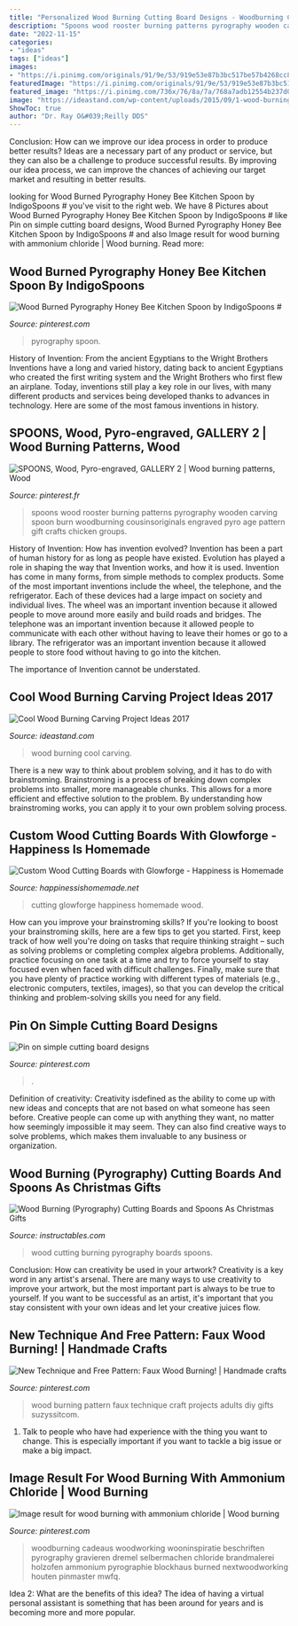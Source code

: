 ```yaml
---
title: "Personalized Wood Burning Cutting Board Designs - Woodburning Cadeaus Woodworking Wooninspiratie Beschriften Pyrography Gravieren Dremel Selbermachen Chloride Brandmalerei Holzofen Ammonium Pyrographie Blockhaus Burned Nextwoodworking Houten Pinmaster Mwfq"
description: "Spoons wood rooster burning patterns pyrography wooden carving spoon burn woodburning cousinsoriginals engraved pyro age pattern gift crafts chicken groups"
date: "2022-11-15"
categories:
- "ideas"
tags: ["ideas"]
images:
- "https://i.pinimg.com/originals/91/9e/53/919e53e87b3bc517be57b4268cc801c4.jpg"
featuredImage: "https://i.pinimg.com/originals/91/9e/53/919e53e87b3bc517be57b4268cc801c4.jpg"
featured_image: "https://i.pinimg.com/736x/76/8a/7a/768a7adb12554b237d0d1ebfcf31bd1f--woodburning-patterns-wooden-spoons.jpg"
image: "https://ideastand.com/wp-content/uploads/2015/09/1-wood-burning.jpg"
ShowToc: true
author: "Dr. Ray O&#039;Reilly DDS"
---
```



Conclusion: How can we improve our idea process in order to produce better results?
Ideas are a necessary part of any product or service, but they can also be a challenge to produce successful results. By improving our idea process, we can improve the chances of achieving our target market and resulting in better results.

	

		
looking for Wood Burned Pyrography Honey Bee Kitchen Spoon by IndigoSpoons # you've visit to the right web. We have 8 Pictures about Wood Burned Pyrography Honey Bee Kitchen Spoon by IndigoSpoons # like Pin on simple cutting board designs, Wood Burned Pyrography Honey Bee Kitchen Spoon by IndigoSpoons # and also Image result for wood burning with ammonium chloride | Wood burning. Read more:
		
    
## Wood Burned Pyrography Honey Bee Kitchen Spoon By IndigoSpoons #

<img loading=lazy src="https://i.pinimg.com/736x/b8/66/1a/b8661a665abc6f6eb65c2ed4fd3f0450.jpg" onerror="this.onerror=null;this.src='https://tse4.mm.bing.net/th?id=OIP.2DYiOEnStdabO3IhSFSw6AHaKj&amp;pid=15.1';" alt="Wood Burned Pyrography Honey Bee Kitchen Spoon by IndigoSpoons #">

_Source: pinterest.com_

>pyrography spoon. 

	

History of Invention: From the ancient Egyptians to the Wright Brothers
Inventions have a long and varied history, dating back to ancient Egyptians who created the first writing system and the Wright Brothers who first flew an airplane. Today, inventions still play a key role in our lives, with many different products and services being developed thanks to advances in technology. Here are some of the most famous inventions in history.

    
## SPOONS, Wood, Pyro-engraved, GALLERY 2 | Wood Burning Patterns, Wood

<img loading=lazy src="https://i.pinimg.com/736x/76/8a/7a/768a7adb12554b237d0d1ebfcf31bd1f--woodburning-patterns-wooden-spoons.jpg" onerror="this.onerror=null;this.src='https://tse2.mm.bing.net/th?id=OIP.emhxSqoofvWXYYtAjTIIMQHaRB&amp;pid=15.1';" alt="SPOONS, Wood, Pyro-engraved, GALLERY 2 | Wood burning patterns, Wood">

_Source: pinterest.fr_

>spoons wood rooster burning patterns pyrography wooden carving spoon burn woodburning cousinsoriginals engraved pyro age pattern gift crafts chicken groups. 

	

History of Invention: How has invention evolved?
Invention has been a part of human history for as long as people have existed. Evolution has played a role in shaping the way that Invention works, and how it is used. Invention has come in many forms, from simple methods to complex products. 
Some of the most important inventions include the wheel, the telephone, and the refrigerator. Each of these devices had a large impact on society and individual lives. The wheel was an important invention because it allowed people to move around more easily and build roads and bridges. The telephone was an important invention because it allowed people to communicate with each other without having to leave their homes or go to a library. The refrigerator was an important invention because it allowed people to store food without having to go into the kitchen. 

The importance of Invention cannot be understated.

    
## Cool Wood Burning Carving Project Ideas 2017

<img loading=lazy src="https://ideastand.com/wp-content/uploads/2015/09/1-wood-burning.jpg" onerror="this.onerror=null;this.src='https://tse1.mm.bing.net/th?id=OIP.KhvD_LTWtU0sQaQ-v_yo8gHaJ4&amp;pid=15.1';" alt="Cool Wood Burning Carving Project Ideas 2017">

_Source: ideastand.com_

>wood burning cool carving. 

	

There is a new way to think about problem solving, and it has to do with brainstroming. Brainstroming is a process of breaking down complex problems into smaller, more manageable chunks. This allows for a more efficient and effective solution to the problem. By understanding how brainstroming works, you can apply it to your own problem solving process.

    
## Custom Wood Cutting Boards With Glowforge - Happiness Is Homemade

<img loading=lazy src="https://www.happinessishomemade.net/wp-content/uploads/2020/10/How-to-Engrave-a-Cutting-Board-with-Glowforge-750x1376.jpg" onerror="this.onerror=null;this.src='https://tse2.mm.bing.net/th?id=OIP.vRF6RBcRCc6cWefsiqOaZAHaNl&amp;pid=15.1';" alt="Custom Wood Cutting Boards with Glowforge - Happiness is Homemade">

_Source: happinessishomemade.net_

>cutting glowforge happiness homemade wood. 

	

How can you improve your brainstroming skills?
If you're looking to boost your brainstroming skills, here are a few tips to get you started. First, keep track of how well you're doing on tasks that require thinking straight – such as solving problems or completing complex algebra problems. Additionally, practice focusing on one task at a time and try to force yourself to stay focused even when faced with difficult challenges. Finally, make sure that you have plenty of practice working with different types of materials (e.g., electronic computers, textiles, images), so that you can develop the critical thinking and problem-solving skills you need for any field.

    
## Pin On Simple Cutting Board Designs

<img loading=lazy src="https://i.pinimg.com/originals/91/9e/53/919e53e87b3bc517be57b4268cc801c4.jpg" onerror="this.onerror=null;this.src='https://tse3.mm.bing.net/th?id=OIP.KQiRxSBv0bGMqlhu90zuuwHaE8&amp;pid=15.1';" alt="Pin on simple cutting board designs">

_Source: pinterest.com_

>. 

	

Definition of creativity:
Creativity isdefined as the ability to come up with new ideas and concepts that are not based on what someone has seen before. Creative people can come up with anything they want, no matter how seemingly impossible it may seem. They can also find creative ways to solve problems, which makes them invaluable to any business or organization.

    
## Wood Burning (Pyrography) Cutting Boards And Spoons As Christmas Gifts

<img loading=lazy src="https://cdn.instructables.com/ORIG/FZB/H25W/I45HJJP6/FZBH25WI45HJJP6.jpg?width=956" onerror="this.onerror=null;this.src='https://tse1.mm.bing.net/th?id=OIP.vML8ZI4FH_GOqs1xgYYSqwHaGL&amp;pid=15.1';" alt="Wood Burning (Pyrography) Cutting Boards and Spoons As Christmas Gifts">

_Source: instructables.com_

>wood cutting burning pyrography boards spoons. 

	

Conclusion: How can creativity be used in your artwork?
Creativity is a key word in any artist's arsenal. There are many ways to use creativity to improve your artwork, but the most important part is always to be true to yourself. If you want to be successful as an artist, it's important that you stay consistent with your own ideas and let your creative juices flow.

    
## New Technique And Free Pattern: Faux Wood Burning! | Handmade Crafts

<img loading=lazy src="https://i.pinimg.com/originals/be/9d/13/be9d13aaca7475a52353fcded843aa59.jpg" onerror="this.onerror=null;this.src='https://tse2.mm.bing.net/th?id=OIP.wncP_-GHLyrLoGOi8OoahQHaLH&amp;pid=15.1';" alt="New Technique and Free Pattern: Faux Wood Burning! | Handmade crafts">

_Source: pinterest.com_

>wood burning pattern faux technique craft projects adults diy gifts suzyssitcom. 

	

1. Talk to people who have had experience with the thing you want to change. This is especially important if you want to tackle a big issue or make a big impact.

    
## Image Result For Wood Burning With Ammonium Chloride | Wood Burning

<img loading=lazy src="https://i.pinimg.com/originals/fb/cb/17/fbcb17a8945c43eefb61f90daa007851.jpg" onerror="this.onerror=null;this.src='https://tse3.mm.bing.net/th?id=OIP.XVNDbCAUlUAN-cqoqZQHXQHaNK&amp;pid=15.1';" alt="Image result for wood burning with ammonium chloride | Wood burning">

_Source: pinterest.com_

>woodburning cadeaus woodworking wooninspiratie beschriften pyrography gravieren dremel selbermachen chloride brandmalerei holzofen ammonium pyrographie blockhaus burned nextwoodworking houten pinmaster mwfq. 

	

Idea 2: What are the benefits of this idea?
The idea of having a virtual personal assistant is something that has been around for years and is becoming more and more popular.

